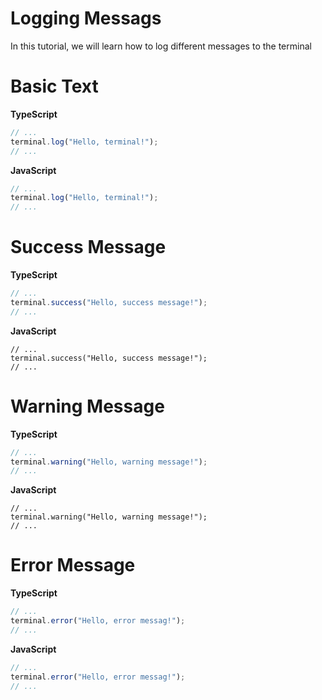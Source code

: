 # Logging Messags
In this tutorial, we will learn how to log different messages to the terminal

# Basic Text
**TypeScript**
```ts
// ...
terminal.log("Hello, terminal!");
// ...
```

**JavaScript**
```js
// ...
terminal.log("Hello, terminal!");
// ...
```

# Success Message
**TypeScript**
```ts
// ...
terminal.success("Hello, success message!");
// ...
```

**JavaScript**
```
// ...
terminal.success("Hello, success message!");
// ...
```

# Warning Message
**TypeScript**
```ts
// ...
terminal.warning("Hello, warning message!");
// ...
```

**JavaScript**
```
// ...
terminal.warning("Hello, warning message!");
// ...
```

# Error Message
**TypeScript**
```ts
// ...
terminal.error("Hello, error messag!");
// ...
```

**JavaScript**
```js
// ...
terminal.error("Hello, error messag!");
// ...
```